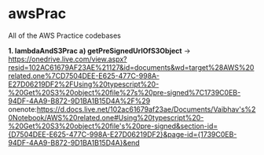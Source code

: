 # awsPrac
All of the AWS Practice codebases

**1. lambdaAndS3Prac 
     a) getPreSignedUrlOfS3Object** -> https://onedrive.live.com/view.aspx?resid=102AC61679AF23AE%21127&id=documents&wd=target%28AWS%20related.one%7CD7504DEE-E625-477C-998A-E27D06219DF2%2FUsing%20typescript%20-%20Get%20S3%20object%20file%27s%20pre-signed%7C1739C0EB-94DF-4AA9-B872-9D1BA1B15D4A%2F%29
onenote:https://d.docs.live.net/102ac61679af23ae/Documents/Vaibhav's%20Notebook/AWS%20related.one#Using%20typescript%20-%20Get%20S3%20object%20file's%20pre-signed&section-id={D7504DEE-E625-477C-998A-E27D06219DF2}&page-id={1739C0EB-94DF-4AA9-B872-9D1BA1B15D4A}&end
